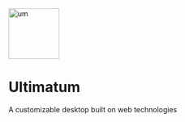 <img alt="um" src="https://github.com/user-attachments/assets/eb495b69-eed6-4a3f-be87-c04138a93549" width="100">

<h1>Ultimatum</h1>
A customizable desktop built on web technologies
